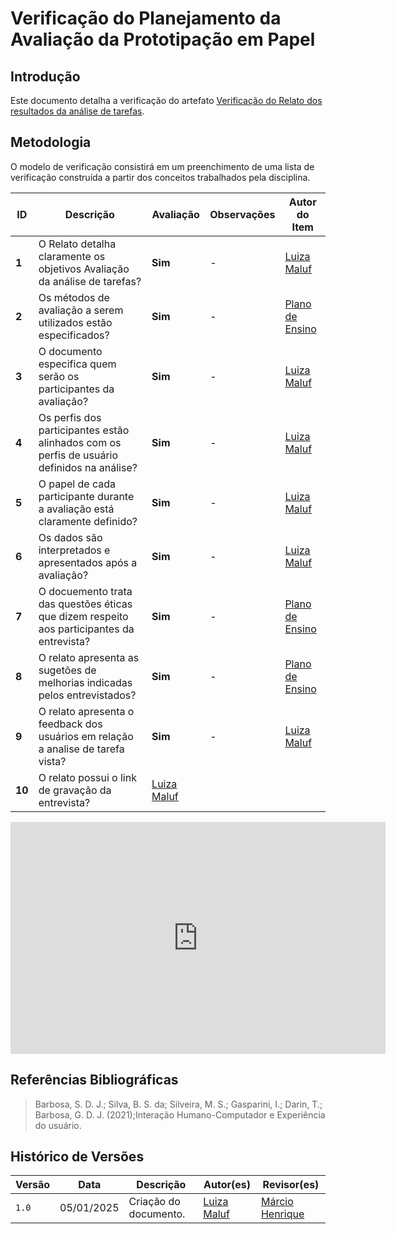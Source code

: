# __Verificação do Planejamento da Avaliação da Prototipação em Papel__

## __Introdução__

Este documento detalha a verificação do artefato [Verificação do Relato dos resultados da análise de tarefas](../../../design_avaliacao/analise_tarefa/relato_analise.md).

## __Metodologia__

O modelo de verificação consistirá em um preenchimento de uma lista de verificação construída a partir dos conceitos trabalhados pela disciplina.

<center>


| **ID** | **Descrição** | **Avaliação** | **Observações** | **Autor do Item** |
|--------|---------------|---------------|----------------|--------------------|
| **1**  | O Relato detalha claramente os objetivos Avaliação da análise de tarefas?  |  **Sim**  |  -  | [Luiza Maluf](https://github.com/LuizaMaluf) |
| **2** | Os métodos de avaliação a serem utilizados estão especificados?|  **Sim**  |  -  | [Plano de Ensino](/docs/assets/documentos/Plano_de_Ensino.pdf)|
| **3** | O documento especifica quem serão os participantes da avaliação?|  **Sim**  |  -  | [Luiza Maluf](https://github.com/LuizaMaluf) |
| **4** | Os perfis dos participantes estão alinhados com os perfis de usuário definidos na análise?|  **Sim**  |  -  | [Luiza Maluf](https://github.com/LuizaMaluf) |
| **5** | O papel de cada participante durante a avaliação está claramente definido?|  **Sim** |  -  | [Luiza Maluf](https://github.com/LuizaMaluf) |
| **6** | Os dados são interpretados e apresentados após a avaliação?|  **Sim**  |  -  | [Luiza Maluf](https://github.com/LuizaMaluf) |
| **7** | O docuemento trata das questões éticas que dizem respeito aos participantes da entrevista?| **Sim** | - | [Plano de Ensino](/docs/assets/documentos/Plano_de_Ensino.pdf)|
| **8** | O relato apresenta as sugetões de melhorias indicadas pelos entrevistados? | **Sim** | - | [Plano de Ensino](/docs/assets/documentos/Plano_de_Ensino.pdf) |
| **9** | O relato apresenta o feedback dos usuários em relação a analise de tarefa vista? | **Sim** | - | [Luiza Maluf](https://github.com/LuizaMaluf) |
| **10** | O relato possui o link de gravação da entrevista? | [Luiza Maluf](https://github.com/LuizaMaluf)|



</center>

<iframe width="600" height="371" seamless frameborder="0" scrolling="no" src="https://docs.google.com/spreadsheets/d/e/2PACX-1vSyR8SNl1enYN7gNBY9xYyUl0d5sUiqnj7p69L1AoVlVpAUWRpJ-I-WeWKB9SBUw2C3Sx_TuBnfXte8/pubchart?oid=1171542191&amp;format=interactive"></iframe>


## __Referências Bibliográficas__

> Barbosa, S. D. J.; Silva, B. S. da; Silveira, M. S.; Gasparini, I.; Darin, T.; Barbosa, G. D. J. (2021);Interação Humano-Computador e Experiência do usuário.

## __Histórico de Versões__

| Versão | Data       | Descrição                                     | Autor(es)                                        | Revisor(es)                                    |
| ------ | ---------- | --------------------------------------------- | ------------------------------------------------ | ---------------------------------------------- |
| `1.0`  | 05/01/2025 | Criação do documento.   | [Luiza Maluf](https://github.com/LuizaMaluf) |[Márcio Henrique](https://github.com/DeM4rcio) |
